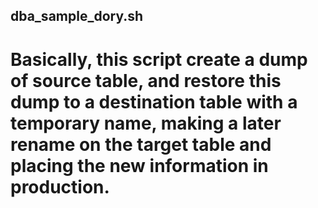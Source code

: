 ## dba_sample_dory.sh

# Basically, this script create a dump of source table, and restore this dump to a destination table with a temporary name, making a later rename on the target table and placing the new information in production.
